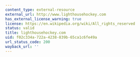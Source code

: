 ```yaml
---
content_type: external-resource
external_url: http://www.lighthousehockey.com
has_external_license_warning: true
license: https://en.wikipedia.org/wiki/All_rights_reserved
status: valid
title: lighthousehockey.com
uid: f02c334a-722a-4238-839b-65ca1c6fe49a
url_status_code: 200
wayback_url: ''
---
```

